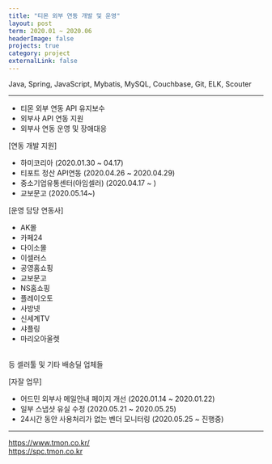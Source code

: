 ```yaml
---
title: "티몬 외부 연동 개발 및 운영"
layout: post
term: 2020.01 ~ 2020.06
headerImage: false
projects: true
category: project
externalLink: false
---
```


Java, Spring, JavaScript, Mybatis, MySQL, Couchbase, Git, ELK, Scouter

---

- 티몬 외부 연동 API 유지보수
- 외부사 API 연동 지원
- 외부사 연동 운영 및 장애대응

[연동 개발 지원]
- 하미코리아 (2020.01.30 ~ 04.17)
- 티포트 정산 API연동 (2020.04.26 ~ 2020.04.29)
- 중소기업유통센터(아임셀러) (2020.04.17 ~ )
- 교보문고 (2020.05.14~)

[운영 담당 연동사]
- AK몰
- 카페24
- 다이소몰
- 이셀러스
- 공영홈쇼핑
- 교보문고
- NS홈쇼핑
- 플레이오토
- 사방넷
- 신세계TV
- 샤플링
- 마리오아울렛 
<br>
등 셀러툴 및 기타 배송딜 업체들

[자잘 업무]
- 어드민 외부사 메일안내 페이지 개선 (2020.01.14 ~ 2020.01.22)
- 일부 스냅샷 유실 수정 (2020.05.21 ~ 2020.05.25)
- 24시간 동안 사용처리가 없는 벤더 모니터링 (2020.05.25 ~ 진행중)

---

https://www.tmon.co.kr/ <br>
https://spc.tmon.co.kr

